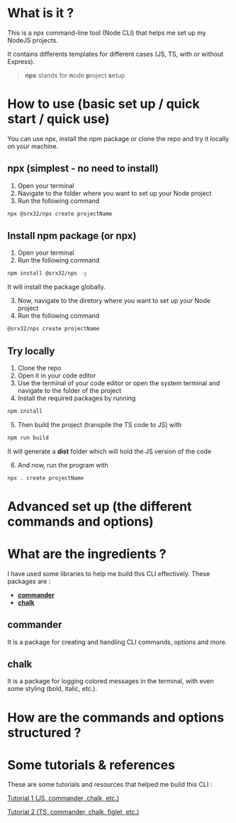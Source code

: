 # What is it ?

This is a npx command-line tool (Node CLI) that helps me set up my NodeJS projects.

It contains differents templates for different cases (JS, TS, with or without Express).

> **nps** stands for **n**ode **p**roject **s**etup

<!-- I used TS to build it for the strict typing -->

# How to use (basic set up / quick start / quick use)

You can use npx, install the npm package or clone the repo and try it locally on your machine.

## npx (simplest - no need to install)

1. Open your terminal
2. Navigate to the folder where you want to set up your Node project
3. Run the following command

```sh
npx @srx32/nps create projectName
```

## Install npm package (or npx)

1. Open your terminal
2. Run the following command

```sh
npm install @srx32/nps -g
```

It will install the package globally.

3. Now, navigate to the diretory where you want to set up your Node project
4. Run the following command

```sh
@srx32/nps create projectName
```

## Try locally

1. Clone the repo
2. Open it in your code editor
3. Use the terminal of your code editor or open the system terminal and navigate to the folder of the project
4. Install the required packages by running

```sh
npm install
```

5. Then build the project (transpile the TS code to JS) with

```sh
npm run build
```

It will generate a **dist** folder which will hold the JS version of the code

6. And now, run the program with

```sh
npx . create projectName
```

# Advanced set up (the different commands and options)

# What are the ingredients ?

I have used some libraries to help me build this CLI effectively. These packages are :

- [**commander**](https://www.npmjs.com/package/commander)
- [**chalk**](https://www.npmjs.com/package/chalk)

## commander

It is a package for creating and handling CLI commands, options and more.

## chalk

It is a package for logging colored messages in the terminal, with even some styling (bold, italic, etc.).

# How are the commands and options structured ?

# Some tutorials & references

These are some tutorials and resources that helped me build this CLI :

[Tutorial 1 (JS, commander, chalk, etc.)](https://blog.logrocket.com/creating-a-cli-tool-with-node-js/)

[Tutorial 2 (TS, commander, chalk, figlet, etc.)](https://blog.logrocket.com/building-typescript-cli-node-js-commander/)

